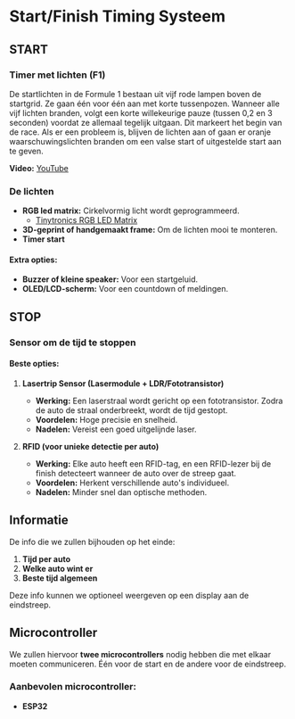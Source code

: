 # Start/Finish Timing Systeem

## START

### Timer met lichten (F1)
De startlichten in de Formule 1 bestaan uit vijf rode lampen boven de startgrid. Ze gaan één voor één aan met korte tussenpozen. Wanneer alle vijf lichten branden, volgt een korte willekeurige pauze (tussen 0,2 en 3 seconden) voordat ze allemaal tegelijk uitgaan. Dit markeert het begin van de race. Als er een probleem is, blijven de lichten aan of gaan er oranje waarschuwingslichten branden om een valse start of uitgestelde start aan te geven.

**Video:** [YouTube](https://youtu.be/NBmQRO8_d8I)

### De lichten
- **RGB led matrix:** Cirkelvormig licht wordt geprogrammeerd.
  - [Tinytronics RGB LED Matrix](https://www.tinytronics.nl/en/lighting/matrix)
- **3D-geprint of handgemaakt frame:** Om de lichten mooi te monteren.
- **Timer start**

#### Extra opties:
- **Buzzer of kleine speaker:** Voor een startgeluid.
- **OLED/LCD-scherm:** Voor een countdown of meldingen.

## STOP

### Sensor om de tijd te stoppen

#### Beste opties:
1. **Lasertrip Sensor (Lasermodule + LDR/Fototransistor)**  
   - **Werking:** Een laserstraal wordt gericht op een fototransistor. Zodra de auto de straal onderbreekt, wordt de tijd gestopt.  
   - **Voordelen:** Hoge precisie en snelheid.  
   - **Nadelen:** Vereist een goed uitgelijnde laser.

2. **RFID (voor unieke detectie per auto)**  
   - **Werking:** Elke auto heeft een RFID-tag, en een RFID-lezer bij de finish detecteert wanneer de auto over de streep gaat.  
   - **Voordelen:** Herkent verschillende auto's individueel.  
   - **Nadelen:** Minder snel dan optische methoden.

## Informatie
De info die we zullen bijhouden op het einde:
1. **Tijd per auto**
2. **Welke auto wint er**
3. **Beste tijd algemeen**

Deze info kunnen we optioneel weergeven op een display aan de eindstreep.

## Microcontroller
We zullen hiervoor **twee microcontrollers** nodig hebben die met elkaar moeten communiceren. Één voor de start en de andere voor de eindstreep.

### **Aanbevolen microcontroller:**
- **ESP32**

